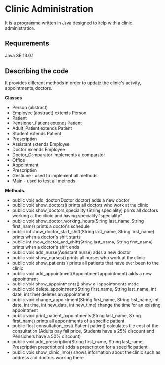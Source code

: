 # Clinic Administration

It is a programme written in Java designed to help with a clinic administration.

## Requirements
Java SE 13.0.1

## Describing the code
It provides different methods in order to update the clinic's activity, appointments, doctors.

**Classes**

 - Person (abstract)
 - Employee (abstract) extends Person
 - Patient
 - Pensioner_Patient extends Patient
 - Adult_Patient extends Patient
 - Student extends Patient
 - Prescription
 - Assistant extends Employee
 - Doctor extends Employee
 - Doctor_Comparator implements a comparator
 - Office
 - Appointment
 - Prescription
 - Gestiune - used to implement all methods 
 - Main - used to test all methods
 
 **Methods**.
 
  - public void add_doctor(Doctor doctor)  adds a new doctor
  - public  void  show_doctors() prints all doctors who work at the clinic
  - public void show_doctors_speciality (String speciality)  prints all doctors working at the clinic  and having speciality "speciality"
  - public void show_doctor_working_hours(String last_name, String first_name)  prints a doctor's schedule 
  - public int show_doctor_start_shift(String last_name, String first_name)  prints when a doctor's shift starts
  - public int show_doctor_end_shift(String last_name, String first_name)  prints when a doctor's shift ends
  - public void add_nurse(Assistant nurse)  adds a new doctor
  - public void show_nurses() prints all nurses who work at the clinic
  - public void show_patients() prints all patients that have ever been to the clinic
  - public void add_appointment(Appointment appointment) adds a new appointment
  - public void show_appointments() show all appointments made
  - public void delete_appointment(String first_name, String last_name, int date, int time) deletes an appointment
  - public void change_appointment(String first_name, String last_name, int date, int time, int new_date, int new_time) change the time for an existing appointment
  - public void print_patient_appointments(String last_name, String first_name) prints all appointments of a specific patient
  - public float consultation_cost( Patient patient) calculates the cost of the consultation (Adults pay full price, Students have a 25% discount and Pensioners have a 50% discount)
  - public void add_prescription(String first_name, String last_name, Prescription prescription) adds a prescription for a specific patient
  - public void show_clinic_info() shows information about the clinic such as address and doctors working there

